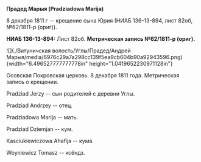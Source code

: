 **Прадед Марыя (Pradziadowa Marija)**

8 декабря 1811 г -- крещение сына Юрия (НИАБ 136-13-894, лист 82об,
№62/1811-р (ориг)).

**НИАБ 136-13-894:** Лист 82об. **Метрическая запись №62/1811-р
(ориг).**

![](./Витуничская волость/Углы/Прадед/Андрей Марыя/media/6976c29a7a298cc139f5ea9cb604b90a92943596.png){width="6.496527777777778in"
height="1.0419652230971128in"}

Осовская Покровская церковь. 8 декабря 1811 года. Метрическая запись о
крещении.

Pradziad Jerzy -- сын родителей с деревни Углы.

Pradziad Andrzey -- отец.

Pradziadowa Marija -- мать.

Pradziad Dziemjan -- кум.

Kasciukiewiczowa Ahafija -- кума.

Woyniewicz Tomasz -- ксёндз.
